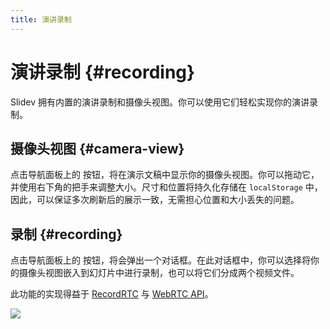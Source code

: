 ```yaml
---
title: 演讲录制
---
```


# 演讲录制 {#recording}

Slidev 拥有内置的演讲录制和摄像头视图。你可以使用它们轻松实现你的演讲录制。

## 摄像头视图 {#camera-view}

点击导航面板上的 <carbon-user-avatar class="inline-icon-btn"/> 按钮，将在演示文稿中显示你的摄像头视图。你可以拖动它，并使用右下角的把手来调整大小。尺寸和位置将持久化存储在 `localStorage` 中，因此，可以保证多次刷新后的展示一致，无需担心位置和大小丢失的问题。

## 录制 {#recording}

点击导航面板上的 <carbon-video class="inline-icon-btn"/> 按钮，将会弹出一个对话框。在此对话框中，你可以选择将你的摄像头视图嵌入到幻灯片中进行录制，也可以将它们分成两个视频文件。

此功能的实现得益于 [RecordRTC](https://github.com/muaz-khan/RecordRTC) 与 [WebRTC API](https://webrtc.org/)。

![](/screenshots/recording.png)
